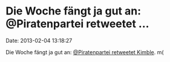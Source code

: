 Die Woche fängt ja gut an: \@Piratenpartei retweetet \...
=========================================================

Date: 2013-02-04 13:18:27

Die Woche fängt ja gut an: [\@Piratenpartei retweetet
Kimble](http://i.imgur.com/kgt5ifd.png). m(
